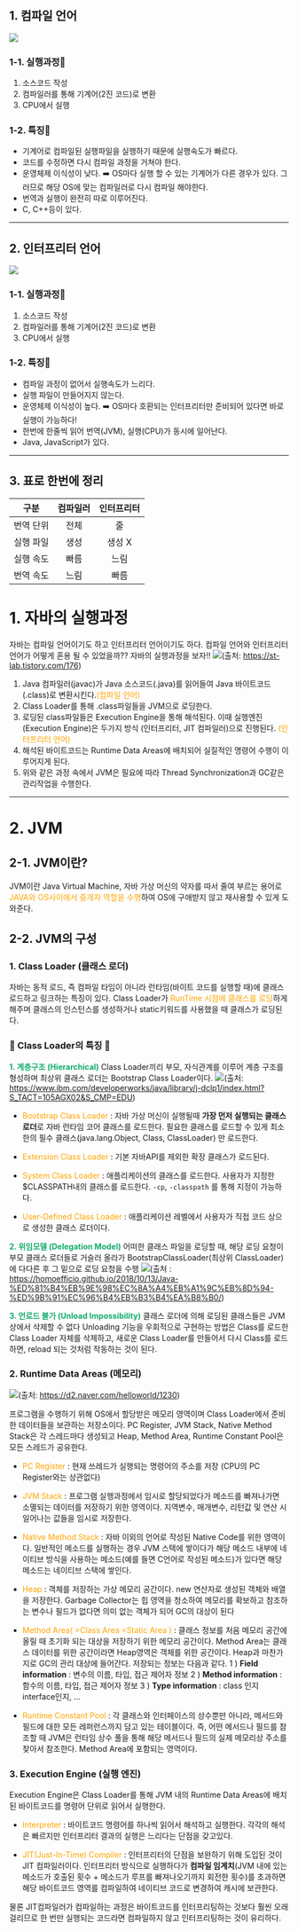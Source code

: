 ## 1. 컴파일 언어
![](https://images.velog.io/images/tlsrlgkrry/post/f0137629-17f5-4086-805a-345a058d3bb2/image.png)
### 1-1. 실행과정🔎 
1. 소스코드 작성
2. 컴파일러를 통해 기계어(2진 코드)로 변환
3. CPU에서 실행

### 1-2. 특징📌
- 기계어로 컴파일된 실행파일을 실행하기 때문에 실행속도가 빠르다.
- 코드를 수정하면 다시 컴파일 과정을 거쳐야 한다.
- 운영체제 이식성이 낮다.
	➡️ OS마다 실행 할 수 있는 기계어가 다른 경우가 있다. 그러므로 해당 OS에 맞는 컴파일러로 다시 컴파일 해야한다.
- 번역과 실행이 완전히 따로 이루어진다.
- C, C++등이 있다.



---
## 2. 인터프리터 언어
![](https://images.velog.io/images/tlsrlgkrry/post/dd1c5296-7947-4100-9fd9-b507d94d9632/image.png)

### 1-1. 실행과정🔎 
1. 소스코드 작성
2. 컴파일러를 통해 기계어(2진 코드)로 변환
3. CPU에서 실행

### 1-2. 특징📌
- 컴파일 과정이 없어서 실행속도가 느리다.
- 실행 파일이 만들어지지 않는다.
- 운영체제 이식성이 높다.
	➡️ OS마다 호환되는 인터프리터만 준비되어 있다면 바로 실행이 가능하다!
- 한번에 한줄씩 읽어 번역(JVM), 실행(CPU)가 동시에 일어난다.
- Java, JavaScript가 있다.


---

## 3. 표로 한번에 정리
|구분|컴파일러|인터프리터|
|:---:|:---:|:---:|
|번역 단위|전체|줄|
|실행 파일|생성|생성 X|
|실행 속도|빠름|느림|
|번역 속도|느림|빠름|

# 1. 자바의 실행과정
자바는 컴파일 언어이기도 하고 인터프리터 언어이기도 하다. 
컴파일 언어와 인터프리터 언어가 어떻게 혼용 될 수 있었을까?? 자바의 실행과정을 보자!!
![](https://images.velog.io/images/tlsrlgkrry/post/17097144-4d88-49bc-9b09-cc3184d5cc20/image.png)(출처: https://st-lab.tistory.com/176)

1. Java 컴파일러(javac)가 Java 소스코드(.java)를 읽어들여 Java 바이트코드(.class)로 변환시킨다.<span style="color:orange">(컴파일 언어)</span>
2. Class Loader를 통해 .class파일들을 JVM으로 로딩한다.
3. 로딩된 class파일들은 Execution Engine을 통해 해석된다.
이때 실행엔진(Execution Engine)은 두가지 방식 (인터프리터, JIT 컴파일러)으로 진행된다. <span style="color:orange">(인터프리터 언어)</span>
4. 해석된 바이트코드는 Runtime Data Areas에 배치되어 실질적인 명령어 수행이 이루어지게 된다.
5. 위와 같은 과정 속에서 JVM은 필요에 따라 Thread Synchronization과 GC같은 관리작업을 수행한다.

---
# 2. JVM
## 2-1. JVM이란?
JVM이란 Java Virtual Machine, 자바 가상 머신의 약자를 따서 줄여 부르는 용어로 <span style='color: orange'>JAVA와 OS사이에서 중개자 역할을 수행</span>하여 OS에 구애받지 않고 재사용할 수 있게 도와준다.

## 2-2. JVM의 구성
### 1. Class Loader (클래스 로더)
자바는 동적 로드, 즉 컴파일 타임이 아니라 런타임(바이트 코드를 실행할 때)에 클래스 로드하고 링크하는 특징이 있다. Class Loader가 <span style='color: orange'>RunTime 시점에 클래스를 로딩</span>하게 해주며 클래스의 인스턴스를 생성하거나 static키워드를 사용했을 때 클래스가 로딩된다.

### 📌 Class Loader의 특징 📌

**<span style='color: #13AC6B'>1. 계층구조 (Hierarchical)</span>**
Class Loader끼리 부모, 자식관계를 이루어 계층 구조를 형성하며 최상위 클래스 로더는 Bootstrap Class Loader이다. ![](https://images.velog.io/images/tlsrlgkrry/post/3c09125a-e6e8-4513-9523-638e15a1bf2a/image.png)(출처: https://www.ibm.com/developerworks/java/library/j-dclp1/index.html?S_TACT=105AGX02&S_CMP=EDU)
- <span style='color: orange'>Bootstrap Class Loader </span>
: 자바 가상 머신이 실행될때 **가장 먼저 실행되는 클래스 로더**로 자바 런타임 코어 클래스를 로드한다. 필요한 클래스를 로드할 수 있게 최소한의 필수 클래스(java.lang.Object, Class, ClassLoader) 만 로드한다.

- <span style='color: orange'>Extension Class Loader </span>
: 기본 자바API를 제외한 확장 클래스가 로드된다.

- <span style='color: orange'>System Class Loader</span>
: 애플리케이션의 클래스를 로드한다. 사용자가 지정한 $CLASSPATH내의 클래스를 로드한다. 
`-cp`, `-classpath` 를 통해 지정이 가능하다.

- <span style='color: orange'>User-Defined Class Loader</span>
: 애플리케이션 레벨에서 사용자가 직접 코드 상으로 생성한 클래스 로더이다.

**<span style='color: #13AC6B'>2. 위임모델 (Delegation Model)</span>**
어떠한 클래스 파일을 로딩할 때, 해당 로딩 요청이 부모 클래스 로더들로 거슬러 올라가 BootstrapClassLoader(최상위 ClassLoader)에 다다른 후 그 밑으로 로딩 요청을 수행 ![](https://images.velog.io/images/tlsrlgkrry/post/41cb7ea3-2dca-40a9-9cb7-1cb518683c3d/image.png)(출처 : https://homoefficio.github.io/2018/10/13/Java-%ED%81%B4%EB%9E%98%EC%8A%A4%EB%A1%9C%EB%8D%94-%ED%9B%91%EC%96%B4%EB%B3%B4%EA%B8%B0/)

**<span style='color: #13AC6B'>3. 언로드 불가 (Unload Impossibility)</span>**
클래스 로더에 의해 로딩된 클래스들은 JVM 상에서 삭제할 수 없다
Unloading 기능을 우회적으로 구현하는 방법은 Class를 로드한 Class Loader 자체를 삭제하고,
새로운 Class Loader를 만들어서 다시 Class를 로드하면, reload 되는 것처럼 작동하는 것이 된다.


### 2. Runtime Data Areas (메모리)
![](https://images.velog.io/images/tlsrlgkrry/post/2432c66f-f6f3-4164-aafc-d101f083164d/image.png)(출처: https://d2.naver.com/helloworld/1230)

프로그램을 수행하기 위해 OS에서 할당받은 메모리 영역이며 Class Loader에서 준비한 데이터들을 보관하는 저장소이다. 
PC Register, JVM Stack, Native Method Stack은 각 스레드마다 생성되고 Heap, Method Area, Runtime Constant Pool은 모든 스레드가 공유한다.


- <span style='color: orange'>PC Register</span>
: 현재 쓰레드가 실행되는 명령어의 주소를 저장 (CPU의 PC Register와는 상관없다)
- <span style='color: orange'>JVM Stack</span>
: 프로그램 실행과정에서 임시로 할당되었다가 메소드를 빠져나가면 소멸되는 데이터를 저장하기 위한 영역이다. 지역변수, 매개변수, 리턴값 및 연산 시 일어나는 값들을 임시로 저장한다.
- <span style='color: orange'>Native Method Stack</span>
: 자바 이외의 언어로 작성된 Native Code를 위한 영역이다. 일반적인 메소드를 실행하는 경우 JVM 스택에 쌓이다가 해당 메소드 내부에 네이티브 방식을 사용하는 메소드(예를 들면 C언어로 작성된 메소드)가 있다면 해당 메소드는 네이티브 스택에 쌓인다.
- <span style='color: orange'>Heap</span>
: 객체를 저장하는 가상 메모리 공간이다. new 연산자로 생성된 객체와 배열을 저장한다. Garbage Collector는 힙 영역을 청소하여 메모리를 확보하고 참조하는 변수나 필드가 없다면 의미 없는 객체가 되어 GC의 대상이 된다
- <span style='color: orange'>Method Area( =Class Area =Static Area )
</span> : 클래스 정보를 처음 메모리 공간에 올릴 때 초기화 되는 대상을 저장하기 위한 메모리 공간이다. Method Area는 클래스 데이터를 위한 공간이라면 Heap영역은 객체를 위한 공간이다. Heap과 마찬가지로 GC의 관리 대상에 들어간다. 
저장되는 정보는 다음과 같다.
1 ) **Field information** : 변수의 이름, 타입, 접근 제어자 정보
2 ) **Method information** : 함수의 이름, 타입, 접근 제어자 정보
3 ) **Type information** : class 인지 interface인지, ...

- <span style='color: orange'>Runtime Constant Pool
</span> : 각 클래스와 인터페이스의 상수뿐만 아니라, 메서드와 필드에 대한 모든 레퍼런스까지 담고 있는 테이블이다. 즉, 어떤 메서드나 필드를 참조할 때 JVM은 런타임 상수 풀을 통해 해당 메서드나 필드의 실제 메모리상 주소를 찾아서 참조한다. Method Area에 포함되는 영역이다.



### 3. Execution Engine (실행 엔진)
Execution Engine은 Class Loader를 통해 JVM 내의 Runtime Data Areas에 배치된 바이트코드를 명령어 단위로 읽어서 실행한다.

- <span style='color: orange'>Interpreter
</span>: 바이트코드 명령어를 하나씩 읽어서 해석하고 실행한다. 각각의 해석은 빠르지만 인터프리터 결과의 실행은 느리다는 단점을 갖고있다.

- <span style='color: orange'>JIT(Just-In-Time) Compiler
</span>: 인터프리터의 단점을 보완하기 위해 도입된 것이 JIT 컴파일러이다. 인터프리터 방식으로 실행하다가 **컴파일 임계치**(JVM 내에 있는 메소드가 호출된 횟수 + 메소드가 루프를 빠져나오기까지 회전한 횟수)를 초과하면 해당 바이트코드 영역를 컴파일하여 네이티브 코드로 변경하여 캐시에 보관한다. 

물론 JIT컴파일러가 컴파일하는 과정은 바이트코드를 인터프리팅하는 것보다 훨씬 오래걸리므로 한 번만 실행되는 코드라면 컴파일하지 않고 인터프리팅하는 것이 유리하다.
